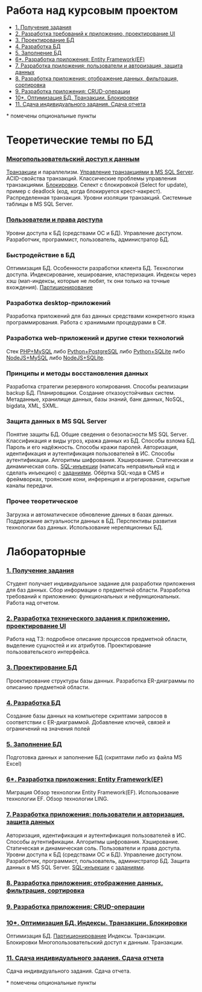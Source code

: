 # Работа над курсовым проектом

* [1. Получение задания](src/project/Lab_task.md)
* [2. Разработка требований к приложению, проектирование UI](src/project/Lab_db_requirements.md)
* [3. Проектирование БД](src/project/Lab_db_er.md)
* [4. Разработка БД](src/project/Lab_db_db.md)
* [5. Заполнение БД](src/project/Lab_db_data.md)
* [6*. Разработка приложения: Entity Framework(EF)](https://metanit.com/sharp/efcore/)
* [7. Разработка приложения: пользователи и авторизация, защита данных](src/project/Lab_app_auth.md)
* [8. Разработка приложения: отображение данных, фильтрация, сортировка](src/project/Lab_app_grid.md)
* [9. Разработка приложения: CRUD-операции](src/project/Lab_app_crud.md)
* [10*. Оптимизация БД. Транзакции. Блокировки](src/project/Lab_db_opt.md)
* [11. Сдача индивидуального задания. Сдача отчета]()

\* помечены опциональные пункты
 
# Теоретические темы по БД 

### [Многопользовательский доступ к данным](https://cchgeu.ru/upload/iblock/946/plotnikov_lr_bd_6_9.pdf)
[Транзакции](https://info-comp.ru/transactions-in-t-sql) и параллелизм. 
[Управление транзакциями в MS SQL Server](https://professorweb.ru/my/sql-server/2012/level3/3_14.php). ACID-свойства транзакций.
Классические проблемы управления транзакциями. 
[Блокировки](https://professorweb.ru/my/sql-server/2012/level3/3_15.php). Селект с блокировкой (Select for update), пример с deadlock (код, когда блокируется крест-накрест).
Распределенная транзакция. 
Уровни изоляции транзакций.
Системные таблицы в MS SQL Server.

### [Пользователи и права доступа](https://cchgeu.ru/upload/iblock/edc/plotnikov_lr_bd_1_5.pdf)
Уровни доступа к БД (средствами ОС и БД). Управление доступом. Разработчик, программист, пользователь, администратор БД.

### Быстродействие в БД
Оптимизация БД.
Особенности разработки клиента БД. Технологии доступа.
Индексирование, хеширование, кластеризация.
Индексы через хэш (мап-индексы, которые не любят, тк они только на точные вхождения).
[Партиционирование](src/Lab_partition.md)

### Разработка desktop-приложений
Разработка приложений для баз данных средствами конкретного языка программирования.
Работа с хранимыми процедурами в C#.

### Разработка web-приложений и другие стеки технологий
Стек [PHP+MySQL](https://metanit.com/php/mysql/) либо [Python+PostgreSQL](https://metanit.com/python/database/2.1.php) либо [Python+SQLite](https://metanit.com/python/database/1.1.php) либо [NodeJS+MySQL](https://metanit.com/web/nodejs/8.1.php) либо [NodeJS+SQLite](https://dmitryweiner.github.io/web-lectures/SQLite.html).

### Принципы и методы восстановления данных
Разработка стратегии резервного копирования. 
Способы реализации backup БД. Планировщики. Создание отказоустойчивых систем.
Метаданные, хранилище данных, базы знаний, банк данных, NoSQL, bigdata, XML, SXML.

### Защита данных в MS SQL Server
Понятие защиты БД. Общие сведения о безопасности MS SQL Server.
Классификация и виды угроз, кража данных из БД. Способы взлома БД. Пароль и его надёжность. Способы кражи паролей. 
Авторизация, идентификация и аутентификация пользователей в ИС. Способы аутентификации. Алгоритмы шифрования. Хэширование. Статическая и динамическая соль. 
[SQL-инъекции](https://portswigger.net/web-security/learning-paths/sql-injection) (написать неправильный код и сделать инъекцию) с [заданиями](https://portswigger.net/web-security/all-labs#sql-injection).
Обёртка SQL-кода в CMS и фреймворках, троянские кони, инференция и агрегирование, скрытые каналы передачи.

### Прочее теоретическое
Загрузка и автоматическое обновление данных в базах данных. Поддержание актуальности данных в БД. 
Перспективы развития технологии баз данных.
Использование нереляционных БД.


# Лабораторные 

### [1. Получение задания](src/project/Lab_task.md)

Студент получает индивидуальное  задание для разработки приложения для баз данных. 
Сбор информации о предметной области. 
Разработка требований к приложению: функциональных и нефункциональных. 
Работа над отчетом.

### [2. Разработка технического задания к приложению, проектирование UI](src/project/Lab_db_requirements.md)

Работа над ТЗ: подробное описание процессов предметной области, выделение сущностей и их атрибутов.
Проектирование пользовательского интерфейса. 

### [3. Проектирование БД](src/project/Lab_db_er.md)

Проектирование структуры базы данных. 
Разработка ER-диаграммы по  описанию предметной области. 

### [4. Разработка БД](src/project/Lab_db_db.md)

Создание базы данных на компьютере скриптами запросов в соответствии с ER-диаграммой.
Добавление ключей, связей и ограничений на значения полей

### [5. Заполнение БД](src/project/Lab_db_data.md)

Подготовка данных и заполнение БД (скриптами либо из файла MS Excel)

### [6*. Разработка приложения: Entity Framework(EF)](https://metanit.com/sharp/efcore/)

Миграция
Обзор технологии Entity Framework(EF). Использование технологии EF. Обзор технологии LING.

### [7. Разработка приложения: пользователи и авторизация, защита данных]()

Авторизация, идентификация и аутентификация пользователей в ИС. Способы аутентификации. 
Алгоритмы шифрования. Хэширование. Статическая и динамическая соль.
Пользователи и права доступа.
Уровни доступа к БД (средствами ОС и БД). Управление доступом. Разработчик, программист, пользователь, администратор БД.
Защита данных в MS SQL Server.
[SQL-инъекции](https://portswigger.net/web-security/learning-paths/sql-injection) с [заданиями](https://portswigger.net/web-security/all-labs#sql-injection).

### [8. Разработка приложения: отображение данных, фильтрация, сортировка](src/project/Lab_app_grid.md)

### [9. Разработка приложения: CRUD-операции](src/project/Lab_app_crud.md)

### [10*. Оптимизация БД. Индексы. Транзакции. Блокировки](src/project/Lab_db_opt.md)

Оптимизация БД. [Партиционирование](src/Lab_partition.md)
Индексы. Транзакции. Блокировки
Многопользовательский доступ к данным. Транзакции.

### [11. Сдача индивидуального задания. Сдача отчета]()

Сдача индивидуального задания. Сдача отчета.

\* помечены опциональные пункты

